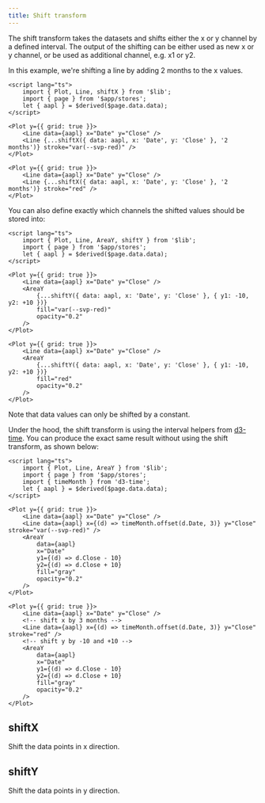 ```yaml
---
title: Shift transform
---
```


The shift transform takes the datasets and shifts either the x or y channel by a defined interval. The output of the shifting can be either used as new x or y channel, or be used as additional channel, e.g. x1 or y2.

In this example, we're shifting a line by adding 2 months to the x values.

```svelte live
<script lang="ts">
    import { Plot, Line, shiftX } from '$lib';
    import { page } from '$app/stores';
    let { aapl } = $derived($page.data.data);
</script>

<Plot y={{ grid: true }}>
    <Line data={aapl} x="Date" y="Close" />
    <Line {...shiftX({ data: aapl, x: 'Date', y: 'Close' }, '2 months')} stroke="var(--svp-red)" />
</Plot>
```

```svelte
<Plot y={{ grid: true }}>
    <Line data={aapl} x="Date" y="Close" />
    <Line {...shiftX({ data: aapl, x: 'Date', y: 'Close' }, '2 months')} stroke="red" />
</Plot>
```

You can also define exactly which channels the shifted values should be stored into:

```svelte live
<script lang="ts">
    import { Plot, Line, AreaY, shiftY } from '$lib';
    import { page } from '$app/stores';
    let { aapl } = $derived($page.data.data);
</script>

<Plot y={{ grid: true }}>
    <Line data={aapl} x="Date" y="Close" />
    <AreaY
        {...shiftY({ data: aapl, x: 'Date', y: 'Close' }, { y1: -10, y2: +10 })}
        fill="var(--svp-red)"
        opacity="0.2"
    />
</Plot>
```

```svelte
<Plot y={{ grid: true }}>
    <Line data={aapl} x="Date" y="Close" />
    <AreaY
        {...shiftY({ data: aapl, x: 'Date', y: 'Close' }, { y1: -10, y2: +10 })}
        fill="red"
        opacity="0.2"
    />
</Plot>
```

Note that data values can only be shifted by a constant.

Under the hood, the shift transform is using the interval helpers from [d3-time](https://d3js.org/d3-time#_interval). You can produce the exact same result without using the shift transform, as shown below:

```svelte live
<script lang="ts">
    import { Plot, Line, AreaY } from '$lib';
    import { page } from '$app/stores';
    import { timeMonth } from 'd3-time';
    let { aapl } = $derived($page.data.data);
</script>

<Plot y={{ grid: true }}>
    <Line data={aapl} x="Date" y="Close" />
    <Line data={aapl} x={(d) => timeMonth.offset(d.Date, 3)} y="Close" stroke="var(--svp-red)" />
    <AreaY
        data={aapl}
        x="Date"
        y1={(d) => d.Close - 10}
        y2={(d) => d.Close + 10}
        fill="gray"
        opacity="0.2"
    />
</Plot>
```

```svelte
<Plot y={{ grid: true }}>
    <Line data={aapl} x="Date" y="Close" />
    <!-- shift x by 3 months -->
    <Line data={aapl} x={(d) => timeMonth.offset(d.Date, 3)} y="Close" stroke="red" />
    <!-- shift y by -10 and +10 -->
    <AreaY
        data={aapl}
        x="Date"
        y1={(d) => d.Close - 10}
        y2={(d) => d.Close + 10}
        fill="gray"
        opacity="0.2"
    />
</Plot>
```

## shiftX

Shift the data points in x direction.

## shiftY

Shift the data points in y direction.
